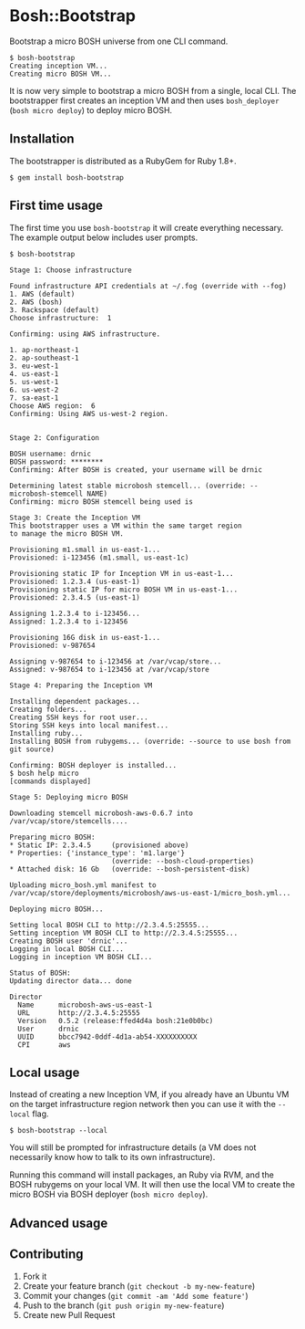 # Bosh::Bootstrap

Bootstrap a micro BOSH universe from one CLI command.

```
$ bosh-bootstrap
Creating inception VM...
Creating micro BOSH VM...
```

It is now very simple to bootstrap a micro BOSH from a single, local CLI. The bootstrapper first creates an inception VM and then uses `bosh_deployer` (`bosh micro deploy`) to deploy micro BOSH.

## Installation

The bootstrapper is distributed as a RubyGem for Ruby 1.8+.

```
$ gem install bosh-bootstrap
```

## First time usage

The first time you use `bosh-bootstrap` it will create everything necessary. The example output below includes user prompts.

```
$ bosh-bootstrap

Stage 1: Choose infrastructure

Found infrastructure API credentials at ~/.fog (override with --fog)
1. AWS (default)
2. AWS (bosh)
3. Rackspace (default)
Choose infrastructure:  1

Confirming: using AWS infrastructure.

1. ap-northeast-1
2. ap-southeast-1
3. eu-west-1
4. us-east-1
5. us-west-1
6. us-west-2
7. sa-east-1
Choose AWS region:  6
Confirming: Using AWS us-west-2 region.


Stage 2: Configuration

BOSH username: drnic
BOSH password: ********
Confirming: After BOSH is created, your username will be drnic

Determining latest stable microbosh stemcell... (override: --microbosh-stemcell NAME)
Confirming: micro BOSH stemcell being used is 

Stage 3: Create the Inception VM
This bootstrapper uses a VM within the same target region
to manage the micro BOSH VM.

Provisioning m1.small in us-east-1...
Provisioned: i-123456 (m1.small, us-east-1c)

Provisioning static IP for Inception VM in us-east-1...
Provisioned: 1.2.3.4 (us-east-1)
Provisioning static IP for micro BOSH VM in us-east-1...
Provisioned: 2.3.4.5 (us-east-1)

Assigning 1.2.3.4 to i-123456...
Assigned: 1.2.3.4 to i-123456

Provisioning 16G disk in us-east-1...
Provisioned: v-987654

Assigning v-987654 to i-123456 at /var/vcap/store...
Assigned: v-987654 to i-123456 at /var/vcap/store

Stage 4: Preparing the Inception VM

Installing dependent packages...
Creating folders...
Creating SSH keys for root user...
Storing SSH keys into local manifest...
Installing ruby...
Installing BOSH from rubygems... (override: --source to use bosh from git source)

Confirming: BOSH deployer is installed...
$ bosh help micro
[commands displayed]

Stage 5: Deploying micro BOSH

Downloading stemcell microbosh-aws-0.6.7 into /var/vcap/store/stemcells....

Preparing micro BOSH:
* Static IP: 2.3.4.5     (provisioned above)
* Properties: {'instance_type': 'm1.large'}        
                         (override: --bosh-cloud-properties)
* Attached disk: 16 Gb   (override: --bosh-persistent-disk)

Uploading micro_bosh.yml manifest to /var/vcap/store/deployments/microbosh/aws-us-east-1/micro_bosh.yml...

Deploying micro BOSH...

Setting local BOSH CLI to http://2.3.4.5:25555...
Setting inception VM BOSH CLI to http://2.3.4.5:25555...
Creating BOSH user 'drnic'...
Logging in local BOSH CLI...
Logging in inception VM BOSH CLI...

Status of BOSH:
Updating director data... done

Director
  Name      microbosh-aws-us-east-1
  URL       http://2.3.4.5:25555
  Version   0.5.2 (release:ffed4d4a bosh:21e0b0bc)
  User      drnic
  UUID      bbcc7942-0ddf-4d1a-ab54-XXXXXXXXXX
  CPI       aws
```

## Local usage

Instead of creating a new Inception VM, if you already have an Ubuntu VM on the target infrastructure region network then you can use it with the `--local` flag.

```
$ bosh-bootstrap --local
```

You will still be prompted for infrastructure details (a VM does not necessarily know how to talk to its own infrastructure).

Running this command will install packages, an Ruby via RVM, and the BOSH rubygems on your local VM. It will then use the local VM to create the micro BOSH via BOSH deployer (`bosh micro deploy`).

## Advanced usage



## Contributing

1. Fork it
2. Create your feature branch (`git checkout -b my-new-feature`)
3. Commit your changes (`git commit -am 'Add some feature'`)
4. Push to the branch (`git push origin my-new-feature`)
5. Create new Pull Request
